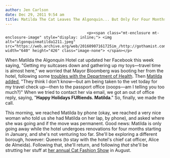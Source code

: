 ```yaml
---
author: Jen Carlson
date: Dec 29, 2011 9:54 am
title: Matilda The Cat Leaves The Algonquin... But Only For Four Months
---
```


	
										<p><span class="mt-enclosure mt-enclosure-image" style="display: inline;"> <img alt="algonquinmatilda1211.jpeg" src="https://web.archive.org/web/20160907161725im_/http://gothamist.com/attachments/arts_jen/algonquinmatilda1211.jpeg" width="640" height="426" class="image-none"> </span></p>

<p>When Matilda the Algonquin Hotel cat updated her Facebook this week saying, &quot;Getting my suitcases down and gathering up my toys&#x2014;travel time is almost here,&quot; we worried that Mayor Bloomberg was booting her from the hotel, following some <a href="https://web.archive.org/web/20160907161725/http://gothamist.com/2011/11/23/matilda.php">troubles with the Department of Health</a>. Then <a href="https://web.archive.org/web/20160907161725/https://www.facebook.com/permalink.php?story_fbid=10150490733594555&amp;id=51291379554">Matilda added</a>, &quot;They think I don&apos;t know&#x2014;but am being taken to the vet today for my travel check up&#x2014;then to the passport office (ooops&#x2014;am I telling you too much?)&quot; When we tried to contact her via email, we got an out of office reply, saying, &quot;<strong>Happy Holidays FURiends. Matilda</strong>.&quot; So, finally, we made the call. </p>

<p>This morning, we reached Matilda by phone (okay, we reached a very nice woman who told us she had Matilda on her lap, by phone), and asked where she was going and if the move was permanent. Good news: Matilda is only going away while the hotel undergoes renovations for four months starting in January, and she&apos;s not venturing too far. She&apos;ll be exploring a different borough, however: Queens (to stay with the hotel&apos;s chief cat officer, Alice de Almeida). Following that, she&apos;ll return, and following <em>that</em> she&apos;ll be strutting her stuff at <a href="https://web.archive.org/web/20160907161725/http://gothamist.com/2011/08/11/the_new_matilda_gets_her_first_cat.php">her annual Cat Fashion Show</a> in August.</p>					
										
									
				